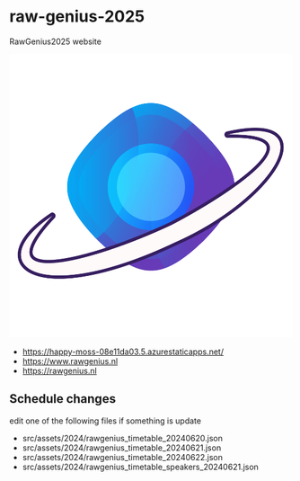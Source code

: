 # raw-genius-2025

RawGenius2025 website

<!-- ![](rawworks.png) -->

![](icon.png)

- https://happy-moss-08e11da03.5.azurestaticapps.net/
- https://www.rawgenius.nl
- https://rawgenius.nl

## Schedule changes

edit one of the following files if something is update

- src/assets/2024/rawgenius_timetable_20240620.json
- src/assets/2024/rawgenius_timetable_20240621.json
- src/assets/2024/rawgenius_timetable_20240622.json
- src/assets/2024/rawgenius_timetable_speakers_20240621.json
